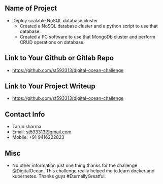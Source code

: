 ## Name of Project 
* Deploy scalable NoSQL database cluster
    - Created a NoSQL database cluster and a python script to use that database.
    - Created a PC software to use that MongoDb cluster and perform CRUD operations on database.
## Link to Your Github or Gitlab Repo
*  https://github.com/st593313/digital-ocean-challenge

## Link to Your Project Writeup
* https://github.com/st593313/digital-ocean-challenge

## Contact Info
* Tarun sharma
* Email: st593313@gmail.com
* Mobile: +91 9416222823

## Misc 
* No other information just one thing thanks for the challenge @DigitalOcean. This challenge really helped me to learn docker and kubernetes. Thanks guys #EternallyGreatful.
